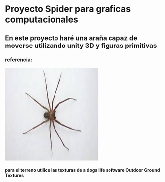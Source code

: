 # Proyecto Spider para graficas computacionales

## En este proyecto haré una araña capaz de moverse utilizando unity 3D y figuras primitivas


### referencia:
<img src= "spider.jpg" width="300" height= "300" alt="">

#### para el terreno utilice las texturas de a dogs life software Outdoor Ground Textures

